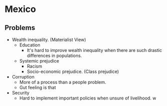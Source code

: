 ---
---

# Mexico

## Problems

- Wealth inequality. (Materialist View)
  - Education
    - It's hard to improve wealth inequality when there are such drastic differences in populations.
  - Systemic prejudice
    - Racism
    - Socio-economic prejudice. (Class prejudice)
- Corruption
  - More of a process than a people problem.
  - Gut feeling is that 
- Security
  - Hard to implement important policies when unsure of livelihood.
w